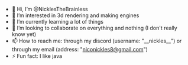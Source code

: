 - 👋 Hi, I’m @NicklesTheBrainless
- 👀 I’m interested in 3d rendering and making engines
- 🌱 I’m currently learning a lot of things
- 💞️ I’m looking to collaborate on everything and nothing (I don't really know yet)
- 📫 How to reach me: through my discord (username: "\_\_nickles\_\_") or through my email (address: "niconickles8@gmail.com")
- ⚡ Fun fact: I like java
